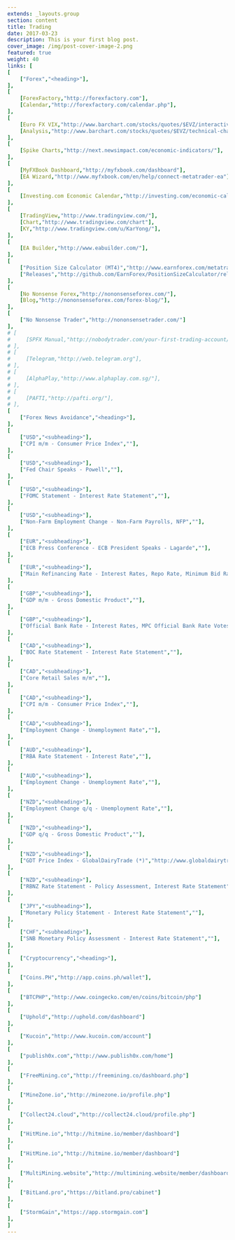 ```yaml
---
extends: _layouts.group
section: content
title: Trading
date: 2017-03-23
description: This is your first blog post.
cover_image: /img/post-cover-image-2.png
featured: true
weight: 40
links: [
[
    ["Forex","<heading>"],
],
[
    [ForexFactory,"http://forexfactory.com"],
    [Calendar,"http://forexfactory.com/calendar.php"],
],
[
    [Euro FX VIX,"http://www.barchart.com/stocks/quotes/$EVZ/interactive-chart"],
    [Analysis,"http://www.barchart.com/stocks/quotes/$EVZ/technical-chart?plot=LINE&volume=0&data=DO&density=ML&pricesOn=0&asPctChange=0&logscale=0&indicators=EXPMA(10)&sym=$EVZ&grid=1&height=250&studyheight=200"],
],
[
    [Spike Charts,"http://next.newsimpact.com/economic-indicators/"],
],
[
    [MyFXBook Dashboard,"http://myfxbook.com/dashboard"],
    [EA Wizard,"http://www.myfxbook.com/en/help/connect-metatrader-ea"],
],
[
    [Investing.com Economic Calendar,"http://investing.com/economic-calendar/"],
],
[
    [TradingView,"http://www.tradingview.com/"],
    [Chart,"http://www.tradingview.com/chart"],
    [KY,"http://www.tradingview.com/u/KarYong/"],
],
[
    [EA Builder,"http://www.eabuilder.com/"],
],
[
    ["Position Size Calculator (MT4)","http://www.earnforex.com/metatrader-indicators/Position-Size-Calculator/"],
    ["Releases","http://github.com/EarnForex/PositionSizeCalculator/releases"],
],
[
    [No Nonsense Forex,"http://nononsenseforex.com/"],
    [Blog,"http://nononsenseforex.com/forex-blog/"],
],
[
    ["No Nonsense Trader","http://nononsensetrader.com/"]
],
# [
#     [SPFX Manual,"http://nobodytrader.com/your-first-trading-account/"],
# ],
# [
#     [Telegram,"http://web.telegram.org"],
# ],
# [
#     [AlphaPlay,"http://www.alphaplay.com.sg/"],
# ],
# [
#     [PAFTI,"http://pafti.org/"],
# ],
[
    ["Forex News Avoidance","<heading>"],
],
[
    ["USD","<subheading>"],
    ["CPI m/m - Consumer Price Index",""],
],
[
    ["USD","<subheading>"],
    ["Fed Chair Speaks - Powell",""],
],
[
    ["USD","<subheading>"],
    ["FOMC Statement - Interest Rate Statement",""],
],
[
    ["USD","<subheading>"],
    ["Non-Farm Employment Change - Non-Farm Payrolls, NFP",""],
],
[
    ["EUR","<subheading>"],
    ["ECB Press Conference - ECB President Speaks - Lagarde",""],
],
[
    ["EUR","<subheading>"],
    ["Main Refinancing Rate - Interest Rates, Repo Rate, Minimum Bid Rate",""],
],
[
    ["GBP","<subheading>"],
    ["GDP m/m - Gross Domestic Product",""],
],
[
    ["GBP","<subheading>"],
    ["Official Bank Rate - Interest Rates, MPC Official Bank Rate Votes",""],
],
[
    ["CAD","<subheading>"],
    ["BOC Rate Statement - Interest Rate Statement",""],
],
[
    ["CAD","<subheading>"],
    ["Core Retail Sales m/m",""],
],
[
    ["CAD","<subheading>"],
    ["CPI m/m - Consumer Price Index",""],
],
[
    ["CAD","<subheading>"],
    ["Employment Change - Unemployment Rate",""],
],
[
    ["AUD","<subheading>"],
    ["RBA Rate Statement - Interest Rate",""],
],
[
    ["AUD","<subheading>"],
    ["Employment Change - Unemployment Rate",""],
],
[
    ["NZD","<subheading>"],
    ["Employment Change q/q - Unemployment Rate",""],
],
[
    ["NZD","<subheading>"],
    ["GDP q/q - Gross Domestic Product",""],
],
[
    ["NZD","<subheading>"],
    ["GDT Price Index - GlobalDairyTrade (*)","http://www.globaldairytrade.info/en/gdt-events/calendar/"],
],
[
    ["NZD","<subheading>"],
    ["RBNZ Rate Statement - Policy Assessment, Interest Rate Statement",""],
],
[
    ["JPY","<subheading>"],
    ["Monetary Policy Statement - Interest Rate Statement",""],
],
[
    ["CHF","<subheading>"],
    ["SNB Monetary Policy Assessment - Interest Rate Statement",""],
],
[
    ["Cryptocurrency","<heading>"],
],
[
    ["Coins.PH","http://app.coins.ph/wallet"],
],
[
    ["BTCPHP","http://www.coingecko.com/en/coins/bitcoin/php"]
],
[
    ["Uphold","http://uphold.com/dashboard"]
],
[
    ["Kucoin","http://www.kucoin.com/account"]
],
[
    ["publish0x.com","http://www.publish0x.com/home"]
],
[
    ["FreeMining.co","http://freemining.co/dashboard.php"]
],
[
    ["MineZone.io","http://minezone.io/profile.php"]
],
[
    ["Collect24.cloud","http://collect24.cloud/profile.php"]
],
[
    ["HitMine.io","http://hitmine.io/member/dashboard"]
],
[
    ["HitMine.io","http://hitmine.io/member/dashboard"]
],
[
    ["MultiMining.website","http://multimining.website/member/dashboard"]
],
[
    ["BitLand.pro","https://bitland.pro/cabinet"]
],
[
    ["StormGain","https://app.stormgain.com"]
],
]
---
```

